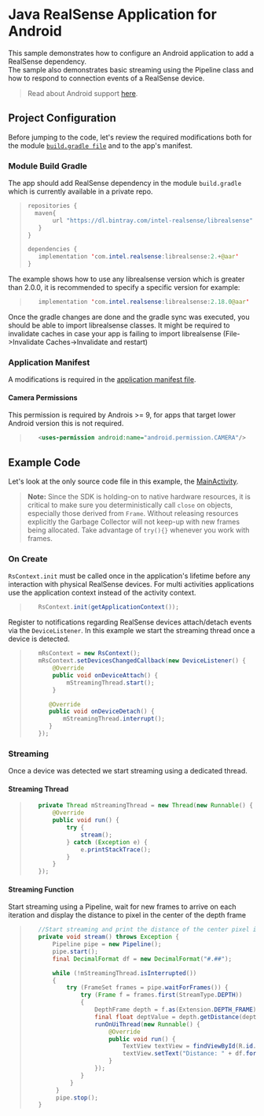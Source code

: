 #  Java RealSense Application for Android 
This sample demonstrates how to configure an Android application to add a RealSense dependency.  
The sample also demonstrates basic streaming using the Pipeline class and how to respond to connection events of a RealSense device.

> Read about Android support [here](../../readme.md).

## Project Configuration
Before jumping to the code, let's review the required modifications both for the module [`build.gradle file`](app/build.gradle) and to the app's manifest.
>
### Module Build Gradle
The app should add RealSense dependency in the module `build.gradle` which is currently available in a private repo.
>```java
>repositories {
>   maven{
>        url "https://dl.bintray.com/intel-realsense/librealsense"
>    }
>}
>
>dependencies {
>    implementation 'com.intel.realsense:librealsense:2.+@aar'
>}
>```
The example shows how to use any librealsense version which is greater than 2.0.0, it is recommended to specify a specific version for example:
>```java
>    implementation 'com.intel.realsense:librealsense:2.18.0@aar'
>```

Once the gradle changes are done and the gradle sync was executed, you should be able to import librealsense classes.
It might be required to invalidate caches in case your app is failing to import librealsense (File->Invalidate Caches->Invalidate and restart)

### Application Manifest
A modifications is required in the [application manifest file](app/src/main/AndroidManifest.xml).

#### Camera Permissions
This permission is required by Androis >= 9, for apps that target lower Android version this is not required.
>```xml
>    <uses-permission android:name="android.permission.CAMERA"/>
>```

## Example Code
Let's look at the only source code file in this example, the [MainActivity](app/src/main/java/com/example/realsense_java_example/MainActivity.java).

> **Note:** Since the SDK is holding-on to native hardware resources, it is critical to make sure you deterministically call `close` on objects, especially those derived from `Frame`. Without releasing resources explicitly the Garbage Collector will not keep-up with new frames being allocated. Take advantage of `try(){}` whenever you work with frames. 

### On Create
`RsContext.init` must be called once in the application's lifetime before any interaction with physical RealSense devices.
For multi activities applications use the application context instead of the activity context.
>```java
>    RsContext.init(getApplicationContext());
>```

Register to notifications regarding RealSense devices attach/detach events via the `DeviceListener`.
In this example we start the streaming thread once a device is detected.
>```java
>    mRsContext = new RsContext();
>    mRsContext.setDevicesChangedCallback(new DeviceListener() {
>        @Override
>        public void onDeviceAttach() {
>            mStreamingThread.start();
>        }
>
>       @Override
>       public void onDeviceDetach() {
>           mStreamingThread.interrupt();
>       }
>    });
>```

### Streaming
Once a device was detected we start streaming using a dedicated thread.

#### Streaming Thread
>```java
>    private Thread mStreamingThread = new Thread(new Runnable() {
>        @Override
>        public void run() {
>            try {
>                stream();
>            } catch (Exception e) {
>                e.printStackTrace();
>            }
>        }
>    });
>```

#### Streaming Function
Start streaming using a Pipeline, wait for new frames to arrive on each iteration and display the distance to pixel in the center of the depth frame

>```java
>    //Start streaming and print the distance of the center pixel in the depth frame.
>    private void stream() throws Exception {
>        Pipeline pipe = new Pipeline();
>        pipe.start();
>        final DecimalFormat df = new DecimalFormat("#.##");
>
>        while (!mStreamingThread.isInterrupted())
>        {
>            try (FrameSet frames = pipe.waitForFrames()) {
>                try (Frame f = frames.first(StreamType.DEPTH))
>                {
>                    DepthFrame depth = f.as(Extension.DEPTH_FRAME);
>                    final float deptValue = depth.getDistance(depth.getWidth()/2, depth.getHeight()/2);
>                    runOnUiThread(new Runnable() {
>                        @Override
>                        public void run() {
>                            TextView textView = findViewById(R.id.distanceTextView);
>                            textView.setText("Distance: " + df.format(deptValue));
>                        }
>                    });
>                }
>             }
>         }
>         pipe.stop();
>    }
>```
